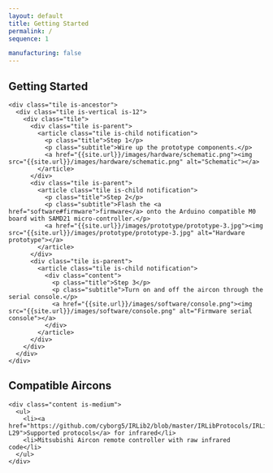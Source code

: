 ```yaml
---
layout: default
title: Getting Started
permalink: /
sequence: 1

manufacturing: false
---
```


<section class="section is-small">
  <div class="container">
    <h2 class="title is-1">Getting Started</h2>

    <div class="tile is-ancestor">
      <div class="tile is-vertical is-12">
        <div class="tile">
          <div class="tile is-parent">
            <article class="tile is-child notification">
              <p class="title">Step 1</p>
              <p class="subtitle">Wire up the prototype components.</p>
              <a href="{{site.url}}/images/hardware/schematic.png"><img src="{{site.url}}/images/hardware/schematic.png" alt="Schematic"></a>
            </article>
          </div>
          <div class="tile is-parent">
            <article class="tile is-child notification">
              <p class="title">Step 2</p>
              <p class="subtitle">Flash the <a href="software#firmware">firmware</a> onto the Arduino compatible M0 board with SAMD21 micro-controller.</p>
              <a href="{{site.url}}/images/prototype/prototype-3.jpg"><img src="{{site.url}}/images/prototype/prototype-3.jpg" alt="Hardware prototype"></a>
            </article>
          </div>
          <div class="tile is-parent">
            <article class="tile is-child notification">
              <div class="content">
                <p class="title">Step 3</p>
                <p class="subtitle">Turn on and off the aircon through the serial console.</p>
                <a href="{{site.url}}/images/software/console.png"><img src="{{site.url}}/images/software/console.png" alt="Firmware serial console"></a>
              </div>
            </article>
          </div>
        </div>
      </div>
    </div>
  </div>
</section>

<section class="section is-small">
  <div class="container">
    <h2 class="title is-1">Compatible Aircons</h2>

    <div class="content is-medium">
      <ul>
        <li><a href="https://github.com/cyborg5/IRLib2/blob/master/IRLibProtocols/IRLibProtocols.h#L15-L29">Supported protocols</a> for infrared</li>
        <li>Mitsubishi Aircon remote controller with raw infrared code</li>
      </ul>
    </div>
  </div>
</section>
